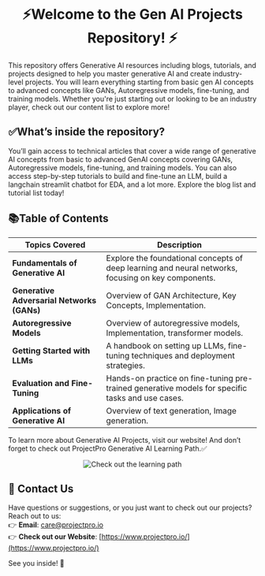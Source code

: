 # <div align="center">⚡Welcome to the Gen AI Projects Repository! ⚡</div>

This repository offers Generative AI resources including blogs, tutorials, and projects designed to help you master generative AI and create industry-level projects. You will learn everything starting from basic gen AI concepts to advanced concepts like GANs, Autoregressive models, fine-tuning, and training models. Whether you're just starting out or looking to be an industry player, check out our content list to explore more!

## ✅What’s inside the repository?  
You’ll gain access to technical articles that cover a wide range of generative AI concepts from basic to advanced GenAI concepts covering GANs, Autoregressive models, fine-tuning, and training models. You can also access step-by-step tutorials to build and fine-tune an LLM, build a langchain streamlit chatbot for EDA, and a lot more. Explore the blog list and tutorial list today! 

## 📚Table of Contents

| Topics Covered                        | Description                                                                                       |
|---------------------------------------|---------------------------------------------------------------------------------------------------|
| **Fundamentals of Generative AI**     | Explore the foundational concepts of deep learning and neural networks, focusing on key components.|
| **Generative Adversarial Networks (GANs)** | Overview of GAN Architecture, Key Concepts, Implementation.                                         |
| **Autoregressive Models**             | Overview of autoregressive models, Implementation, transformer models.                             |
| **Getting Started with LLMs**         | A handbook on setting up LLMs, fine-tuning techniques and deployment strategies.                   |
| **Evaluation and Fine-Tuning**        | Hands-on practice on fine-tuning pre-trained generative models for specific tasks and use cases.                 |
| **Applications of Generative AI**     | Overview of text generation, Image generation.                                                     |

To learn more about Generative AI Projects, visit our website! And don’t forget to check out ProjectPro Generative AI Learning Path.✅

<p align="center">
  <a href="https://www.projectpro.io/learning-paths/generative-ai-learning-path" target="_blank" style="text-decoration: none;">
    <img src="https://img.shields.io/badge/Check%20out%20the%20learning%20path-28a745?style=for-the-badge&logo=none&logoColor=white" alt="Check out the learning path">
  </a>
</p>

## 💬 Contact Us  
Have questions or suggestions, or you just want to check out our projects? Reach out to us:  
👉 **Email**: care@projectpro.io  
👉 **Check out our Website**: [https://www.projectpro.io/](https://www.projectpro.io/)  

See you inside! 👋
